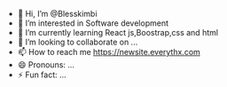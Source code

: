 - 👋 Hi, I’m @Blesskimbi
- 👀 I’m interested in Software development
- 🌱 I’m currently learning React js,Boostrap,css and html
- 💞️ I’m looking to collaborate on ...
- 📫 How to reach me https://newsite.everythx.com
- 😄 Pronouns: ...
- ⚡ Fun fact: ...

<!---
Blesskimbi/Blesskimbi is a ✨ special ✨ repository because its `README.md` (this file) appears on your GitHub profile.
You can click the Preview link to take a look at your changes.
--->

